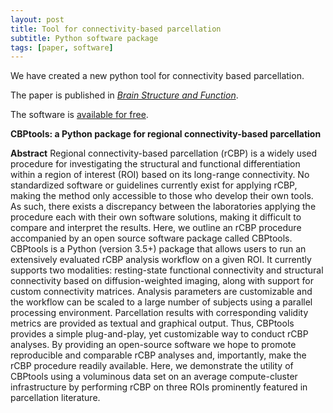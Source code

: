 ```yaml
---
layout: post
title: Tool for connectivity-based parcellation
subtitle: Python software package
tags: [paper, software]
---
```


We have created a new python tool for connectivity based parcellation. 

The paper is published in [*Brain Structure and Function*](https://link.springer.com/article/10.1007/s00429-020-02046-1).

The software is [available for free](https://github.com/inm7/cbptools).

**CBPtools: a Python package for regional connectivity-based parcellation**

**Abstract** Regional connectivity-based parcellation (rCBP) is a widely used procedure for investigating the structural and functional differentiation within a region of interest (ROI) based on its long-range connectivity. No standardized software or guidelines currently exist for applying rCBP, making the method only accessible to those who develop their own tools. As such, there exists a discrepancy between the laboratories applying the procedure each with their own software solutions, making it difficult to compare and interpret the results. Here, we outline an rCBP procedure accompanied by an open source software package called CBPtools. CBPtools is a Python (version 3.5+) package that allows users to run an extensively evaluated rCBP analysis workflow on a given ROI. It currently supports two modalities: resting-state functional connectivity and structural connectivity based on diffusion-weighted imaging, along with support for custom connectivity matrices. Analysis parameters are customizable and the workflow can be scaled to a large number of subjects using a parallel processing environment. Parcellation results with corresponding validity metrics are provided as textual and graphical output. Thus, CBPtools provides a simple plug-and-play, yet customizable way to conduct rCBP analyses. By providing an open-source software we hope to promote reproducible and comparable rCBP analyses and, importantly, make the rCBP procedure readily available. Here, we demonstrate the utility of CBPtools using a voluminous data set on an average compute-cluster infrastructure by performing rCBP on three ROIs prominently featured in parcellation literature.

